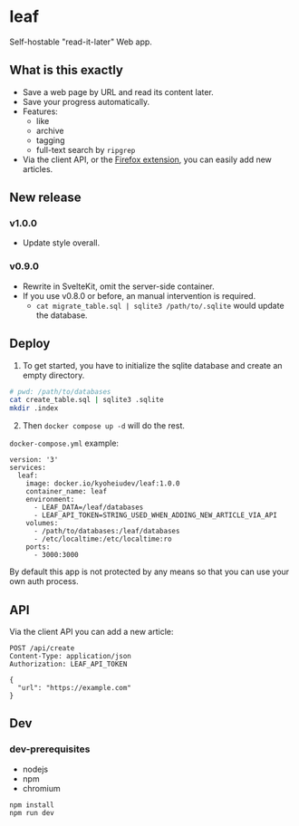 <h1>leaf</h1>

Self-hostable "read-it-later" Web app.

## What is this exactly

- Save a web page by URL and read its content later.
- Save your progress automatically.
- Features:
  - like
  - archive
  - tagging
  - full-text search by `ripgrep`
- Via the client API, or the
  [Firefox extension](https://addons.mozilla.org/en-US/firefox/addon/leaf-extension/),
  you can easily add new articles.

## New release

### v1.0.0
- Update style overall.

### v0.9.0

- Rewrite in SvelteKit, omit the server-side container.
- If you use v0.8.0 or before, an manual intervention is required.
  - `cat migrate_table.sql | sqlite3 /path/to/.sqlite` would update the database.

## Deploy

1. To get started, you have to initialize the sqlite database and create an empty directory.

```sh
# pwd: /path/to/databases
cat create_table.sql | sqlite3 .sqlite
mkdir .index
```

2. Then `docker compose up -d` will do the rest.

`docker-compose.yml` example:

```
version: '3'
services:
  leaf:
    image: docker.io/kyoheiudev/leaf:1.0.0
    container_name: leaf
    environment:
      - LEAF_DATA=/leaf/databases
      - LEAF_API_TOKEN=STRING_USED_WHEN_ADDING_NEW_ARTICLE_VIA_API
    volumes:
      - /path/to/databases:/leaf/databases
      - /etc/localtime:/etc/localtime:ro
    ports:
      - 3000:3000
```

By default this app is not protected by any means so that you can use your own auth process.

## API

Via the client API you can add a new article:

```http
POST /api/create
Content-Type: application/json
Authorization: LEAF_API_TOKEN

{
  "url": "https://example.com"
}
```

## Dev

### dev-prerequisites

- nodejs
- npm
- chromium

```
npm install
npm run dev
```
